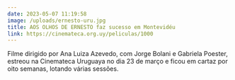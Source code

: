```yaml
---
date: 2023-05-07 11:19:58
image: /uploads/ernesto-uru.jpg
title: AOS OLHOS DE ERNESTO faz sucesso em Montevidéu
link: https://cinemateca.org.uy/peliculas/1000
---
```

Filme dirigido por Ana Luiza Azevedo, com Jorge Bolani e Gabriela Poester, estreou na Cinemateca Uruguaya no dia 23 de março e ficou em cartaz por oito semanas, lotando várias sessões.